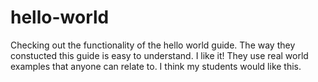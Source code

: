 # hello-world
Checking out the functionality of the hello world guide.
The way they constucted this guide is easy to understand. I like it! They use real world examples that anyone can relate to. I think my students would like this.
